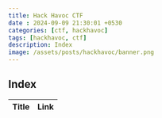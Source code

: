 ```yaml
---
title: Hack Havoc CTF
date : 2024-09-09 21:30:01 +0530
categories: [ctf, hackhavoc]
tags: [hackhavoc, ctf]
description: Index
image: /assets/posts/hackhavoc/banner.png
---
```


## Index

Title | Link
--- | ---
